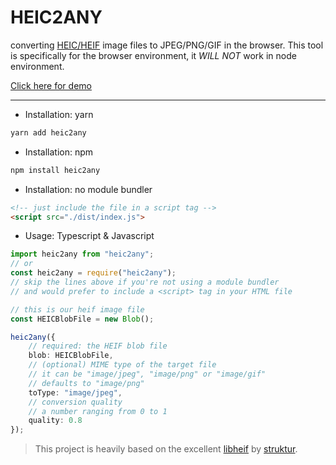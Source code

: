 # HEIC2ANY

converting [HEIC/HEIF](http://www.hackerfactor.com/blog/index.php?/archives/833-HEIC-Yeah.html) image files to JPEG/PNG/GIF in the browser. This tool is specifically for the browser environment, it _WILL NOT_ work in node environment.

[Click here for demo](https://alexcorvi.github.io/heic2any/#try)

---

-   Installation: yarn

```bash
yarn add heic2any
```

-   Installation: npm

```bash
npm install heic2any
```

-   Installation: no module bundler

```html
<!-- just include the file in a script tag -->
<script src="./dist/index.js">
```

-   Usage: Typescript & Javascript

```typescript
import heic2any from "heic2any";
// or
const heic2any = require("heic2any");
// skip the lines above if you're not using a module bundler
// and would prefer to include a <script> tag in your HTML file

// this is our heif image file
const HEICBlobFile = new Blob();

heic2any({
	// required: the HEIF blob file
	blob: HEICBlobFile,
	// (optional) MIME type of the target file
	// it can be "image/jpeg", "image/png" or "image/gif"
	// defaults to "image/png"
	toType: "image/jpeg",
	// conversion quality
	// a number ranging from 0 to 1
	quality: 0.8
});
```

> This project is heavily based on the excellent [libheif](https://github.com/strukturag/libheif/) by [struktur](https://www.struktur.de/).
